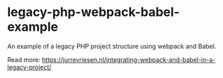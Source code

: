 # legacy-php-webpack-babel-example
An example of a legacy PHP project structure using webpack and Babel.

Read more: https://jurrevriesen.nl/integrating-webpack-and-babel-in-a-legacy-project/